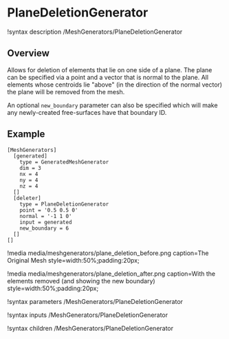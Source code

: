 # PlaneDeletionGenerator

!syntax description /MeshGenerators/PlaneDeletionGenerator

## Overview

Allows for deletion of elements that lie on one side of a plane.  The plane can be specified via a point and a vector that is normal to the plane.  All elements whose centroids lie "above" (in the direction of the normal vector) the plane will be removed from the mesh.

An optional `new_boundary` parameter can also be specified which will make any newly-created free-surfaces have that boundary ID.

## Example

```
[MeshGenerators]
  [generated]
    type = GeneratedMeshGenerator
    dim = 3
    nx = 4
    ny = 4
    nz = 4
  []
  [deleter]
    type = PlaneDeletionGenerator
    point = '0.5 0.5 0'
    normal = '-1 1 0'
    input = generated
    new_boundary = 6
  []
[]
```

!media media/meshgenerators/plane_deletion_before.png
       caption=The Original Mesh
       style=width:50%;padding:20px;

!media media/meshgenerators/plane_deletion_after.png
       caption=With the elements removed (and showing the new boundary)
       style=width:50%;padding:20px;


!syntax parameters /MeshGenerators/PlaneDeletionGenerator

!syntax inputs /MeshGenerators/PlaneDeletionGenerator

!syntax children /MeshGenerators/PlaneDeletionGenerator

